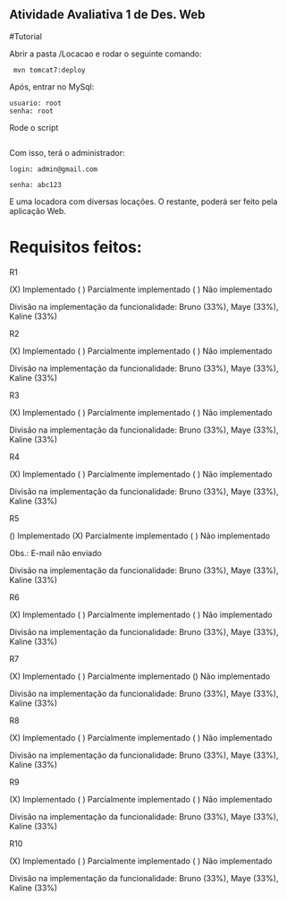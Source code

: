 ## Atividade Avaliativa 1 de Des. Web

#Tutorial

Abrir a pasta /Locacao e rodar o seguinte comando: 
```
 mvn tomcat7:deploy
```

Após, entrar no MySql:
```
usuario: root
senha: root
```

Rode o script 

```create.sql
```

Com isso, terá o administrador:
```
login: admin@gmail.com

senha: abc123
```
E uma locadora com diversas locações. O restante, poderá ser feito pela aplicação Web.


# Requisitos feitos: 
R1 

(X) Implementado ( ) Parcialmente implementado ( ) Não implementado

Divisão na implementação da funcionalidade: Bruno (33%), Maye (33%), Kaline (33%)

R2

(X) Implementado ( ) Parcialmente implementado ( ) Não implementado

Divisão na implementação da funcionalidade: Bruno (33%), Maye (33%), Kaline (33%)

R3

(X) Implementado ( ) Parcialmente implementado ( ) Não implementado

Divisão na implementação da funcionalidade: Bruno (33%), Maye (33%), Kaline (33%)

R4

(X) Implementado ( ) Parcialmente implementado ( ) Não implementado

Divisão na implementação da funcionalidade: Bruno (33%), Maye (33%), Kaline (33%)

R5

() Implementado (X) Parcialmente implementado ( ) Não implementado

Obs.: E-mail não enviado

Divisão na implementação da funcionalidade: Bruno (33%), Maye (33%), Kaline (33%)

R6

(X) Implementado ( ) Parcialmente implementado ( ) Não implementado

Divisão na implementação da funcionalidade: Bruno (33%), Maye (33%), Kaline (33%)

R7

(X) Implementado ( ) Parcialmente implementado () Não implementado

Divisão na implementação da funcionalidade: Bruno (33%), Maye (33%), Kaline (33%)

R8

(X) Implementado ( ) Parcialmente implementado ( ) Não implementado

Divisão na implementação da funcionalidade: Bruno (33%), Maye (33%), Kaline (33%)

R9

(X) Implementado ( ) Parcialmente implementado ( ) Não implementado

Divisão na implementação da funcionalidade: Bruno (33%), Maye (33%), Kaline (33%)

R10

(X) Implementado ( ) Parcialmente implementado ( ) Não implementado

Divisão na implementação da funcionalidade: Bruno (33%), Maye (33%), Kaline (33%)
